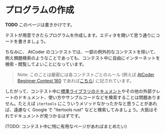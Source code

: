 # プログラムの作成

**TODO** このページは書きかけです。

テストが用意できたらプログラムを作成します。エディタを開いて思う通りにコードを書きましょう。

ちなみに、 AtCoder のコンテストでは、一部の例外的なコンテストを除いて、例え類題検索のようなことであっても、コンテスト中に自由にインターネットを検索・閲覧してよいことになっています。

> Note: このことは厳密には各コンテストごとのルール (例えば [AtCoder Beginner Contest 160](https://atcoder.jp/contests/abc160) であれば[こちら](https://atcoder.jp/contests/abc160/rules)) に記されています。

したがって、コンテスト中に[標準ライブラリのドキュメント](https://doc.rust-lang.org/std/index.html)やその他の外部クレートのドキュメント、使い方やサンプルコードなどを検索することは問題ありません。たとえば `itertools` にこういうメソッドなかったかなと思うことがあれば、遠慮なく Google で "itertools rust" などと検索してみましょう。大抵はそれでドキュメントが見つかるはずです。

(TODO: コンテスト中に特に有用なページがあればまとめたい)
